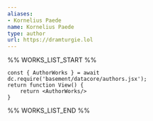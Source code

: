 ```yaml
---
aliases:
- Kornelius Paede
name: Kornelius Paede
type: author
url: https://dramturgie.lol
---
```



%% WORKS_LIST_START %%

```datacorejsx
const { AuthorWorks } = await dc.require('basement/datacore/authors.jsx');
return function View() {
    return <AuthorWorks/>
}
```
%% WORKS_LIST_END %%